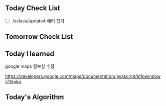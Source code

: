 ## Today Check List

- [ ] /sclass/update4 에러 잡기

## Tomorrow Check List



## Today I learned

google maps 정보창 수정

https://developers.google.com/maps/documentation/javascript/infowindows?hl=ko

## Today's Algorithm

